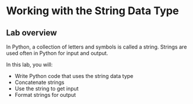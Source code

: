 # Working with the String Data Type

## Lab overview

In Python, a collection of letters and symbols is called a string. Strings are used often in Python for input and output.

In this lab, you will:

- Write Python code that uses the string data type
- Concatenate strings
- Use the string to get input
- Format strings for output